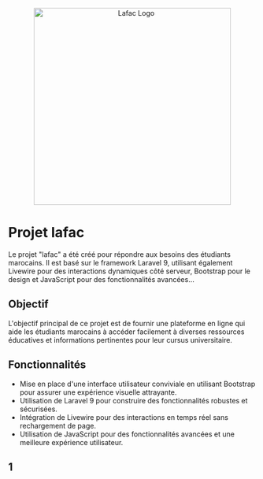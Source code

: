<p align="center"><a href="https://lafac.net" target="_blank"><img src="https://lafac.net/img/logo.png" width="400" alt="Lafac Logo"></a></p>



# Projet lafac

Le projet "lafac" a été créé pour répondre aux besoins des étudiants marocains. Il est basé sur le framework Laravel 9, utilisant également Livewire pour des interactions dynamiques côté serveur, Bootstrap pour le design et JavaScript pour des fonctionnalités avancées...

## Objectif

L'objectif principal de ce projet est de fournir une plateforme en ligne qui aide les étudiants marocains à accéder facilement à diverses ressources éducatives et informations pertinentes pour leur cursus universitaire.

## Fonctionnalités

- Mise en place d'une interface utilisateur conviviale en utilisant Bootstrap pour assurer une expérience visuelle attrayante.
- Utilisation de Laravel 9 pour construire des fonctionnalités robustes et sécurisées.
- Intégration de Livewire pour des interactions en temps réel sans rechargement de page.
- Utilisation de JavaScript pour des fonctionnalités avancées et une meilleure expérience utilisateur.





1
---





